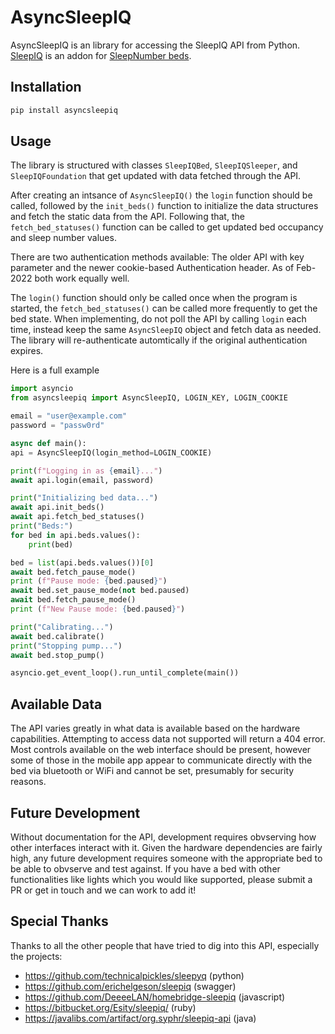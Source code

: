 # AsyncSleepIQ

AsyncSleepIQ is an library for accessing the SleepIQ API from Python. [SleepIQ](http://www.sleepnumber.com/sn/en/sleepiq-sleep-tracker) is an addon for [SleepNumber beds](http://www.sleepnumber.com/).

## Installation

```bash
pip install asyncsleepiq
```

## Usage

The library is structured with classes `SleepIQBed`, `SleepIQSleeper`, and `SleepIQFoundation` that get updated with data fetched through the API.

After creating an intsance of `AsyncSleepIQ()` the `login` function should be called, followed by the `init_beds()` function to initialize the data structures and fetch the static data from the API.  Following that, the `fetch_bed_statuses()` function can be called to get updated bed occupancy and sleep number values.

There are two authentication methods available: The older API with key parameter and the newer cookie-based Authentication header.  As of Feb-2022 both work equally well.

The `login()` function should only be called once when the program is started, the `fetch_bed_statuses()` can be called more frequently to get the bed state.  When implementing, do not poll the API by calling `login` each time, instead keep the same `AsyncSleepIQ` object and fetch data as needed.  The library will re-authenticate automtically if the original authentication expires. 

Here is a full example

```python
import asyncio
from asyncsleepiq import AsyncSleepIQ, LOGIN_KEY, LOGIN_COOKIE

email = "user@example.com"
password = "passw0rd"

async def main():        
api = AsyncSleepIQ(login_method=LOGIN_COOKIE)

print(f"Logging in as {email}...")
await api.login(email, password)

print("Initializing bed data...")
await api.init_beds()
await api.fetch_bed_statuses()
print("Beds:")
for bed in api.beds.values(): 
    print(bed)

bed = list(api.beds.values())[0]
await bed.fetch_pause_mode()
print (f"Pause mode: {bed.paused}")
await bed.set_pause_mode(not bed.paused)   
await bed.fetch_pause_mode()
print (f"New Pause mode: {bed.paused}") 

print("Calibrating...")
await bed.calibrate()
print("Stopping pump...")
await bed.stop_pump()

asyncio.get_event_loop().run_until_complete(main())
```

## Available Data

The API varies greatly in what data is available based on the hardware capabilities.  Attempting to access data not supported will return a 404 error.  Most controls available on the web interface should be present, however some of those in the mobile app appear to communicate directly with the bed via bluetooth or WiFi and cannot be set, presumably for security reasons.


## Future Development

Without documentation for the API, development requires obvserving how other interfaces interact with it.  Given the hardware dependencies are fairly high, any future development requires someone with the appropriate bed to be able to obvserve and test against.  If you have a bed with other functionalities like lights which you would like supported, please submit a PR or get in touch and we can work to add it!

## Special Thanks

Thanks to all the other people that have tried to dig into this API, especially the projects:

- https://github.com/technicalpickles/sleepyq (python)
- https://github.com/erichelgeson/sleepiq (swagger)
- https://github.com/DeeeeLAN/homebridge-sleepiq (javascript)
- https://bitbucket.org/Esity/sleepiq/ (ruby)
- https://javalibs.com/artifact/org.syphr/sleepiq-api (java)
